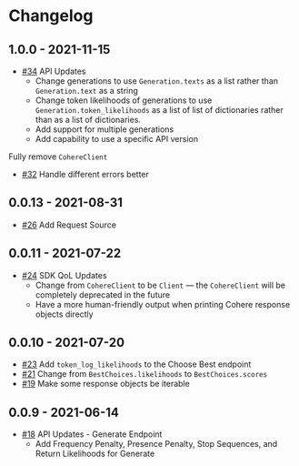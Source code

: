 # Changelog

## 1.0.0 - 2021-11-15
* [#34](https://github.com/cohere-ai/cohere-python/pull/34)
API Updates
	* Change generations to use `Generation.texts` as a list rather than `Generation.text` as a string
	* Change token likelihoods of generations to use `Generation.token_likelihoods` as a list of list of dictionaries rather than as a list of dictionaries.
	* Add support for multiple generations
	* Add capability to use a specific API version

Fully remove `CohereClient`
* [#32](https://github.com/cohere-ai/cohere-python/pull/32)
Handle different errors better

## 0.0.13 - 2021-08-31
* [#26](https://github.com/cohere-ai/cohere-python/pull/26) Add Request Source

## 0.0.11 - 2021-07-22
* [#24](https://github.com/cohere-ai/cohere-python/pull/24) SDK QoL Updates
	* Change from `CohereClient` to be `Client` –– the `CohereClient` will be completely deprecated in the future
	* Have a more human-friendly output when printing Cohere response objects directly

## 0.0.10 - 2021-07-20
* [#23](https://github.com/cohere-ai/cohere-python/pull/23) Add `token_log_likelihoods` to the Choose Best endpoint
* [#21](https://github.com/cohere-ai/cohere-python/pull/21) Change from `BestChoices.likelihoods` to `BestChoices.scores`
* [#19](https://github.com/cohere-ai/cohere-python/pull/19) Make some response objects be iterable


## 0.0.9 - 2021-06-14
* [#18](https://github.com/cohere-ai/cohere-python/pull/18) API Updates - Generate Endpoint
	* Add Frequency Penalty, Presence Penalty, Stop Sequences, and Return Likelihoods for Generate